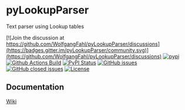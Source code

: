 # pyLookupParser
Text parser using Lookup tables 

[![Join the discussion at https://github.com/WolfgangFahl/pyLookupParser/discussions](https://badges.gitter.im/pyLookupParser/community.svg)](https://github.com/WolfgangFahl/pyLookupParser/discussions)
[![pypi](https://img.shields.io/pypi/pyversions/pyLookupParser)](https://pypi.org/project/pyLookupParser/)
[![Github Actions Build](https://github.com/WolfgangFahl/pyLookupParser/workflows/Build/badge.svg?branch=main)](https://github.com/WolfgangFahl/pyLookupParser/actions?query=workflow%3ABuild+branch%3Amain)
[![PyPI Status](https://img.shields.io/pypi/v/pyLookupParser.svg)](https://pypi.python.org/pypi/pyLookupParser/)
[![GitHub issues](https://img.shields.io/github/issues/WolfgangFahl/pyLookupParser.svg)](https://github.com/WolfgangFahl/pyLookupParser/issues)
[![GitHub closed issues](https://img.shields.io/github/issues-closed/WolfgangFahl/pyLookupParser.svg)](https://github.com/WolfgangFahl/pyLookupParser/issues/?q=is%3Aissue+is%3Aclosed)
[![License](https://img.shields.io/github/license/WolfgangFahl/pyLookupParser.svg)](https://www.apache.org/licenses/LICENSE-2.0)


## Documentation
[Wiki](https://wiki.bitplan.com/index.php/PyLookupParser)